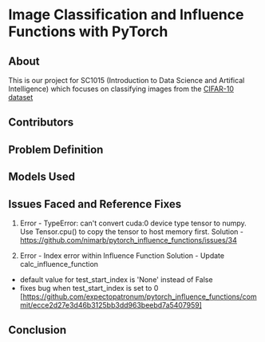 # Image Classification and Influence Functions with PyTorch

## About
This is our project for SC1015 (Introduction to Data Science and Artifical Intelligence) which focuses on classifying images from the [CIFAR-10 dataset](https://www.cs.toronto.edu/~kriz/cifar.html) 

## Contributors

## Problem Definition

## Models Used

## Issues Faced and Reference Fixes
1. Error - TypeError: can't convert cuda:0 device type tensor to numpy. Use Tensor.cpu() to copy the tensor to host memory first.
Solution - https://github.com/nimarb/pytorch_influence_functions/issues/34

2. Error - Index error within Influence Function 
Solution - Update calc_influence_function
- default value for test_start_index is 'None' instead of False
- fixes bug when test_start_index is set to 0
[https://github.com/expectopatronum/pytorch_influence_functions/commit/ecce2d27e3d46b3125bb3dd963beebd7a5407959]

## Conclusion
